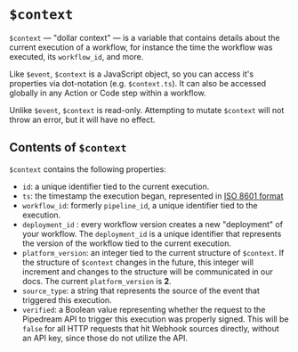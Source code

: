 # `$context`

`$context` — "dollar context" — is a variable that contains details about the current execution of a workflow, for instance the time the workflow was executed, its `workflow_id`, and more.

Like `$event`, `$context` is a JavaScript object, so you can access it's properties via dot-notation (e.g. `$context.ts`). It can also be accessed globally in any Action or Code step within a workflow.

Unlike `$event`, `$context` is read-only. Attempting to mutate `$context` will not throw an error, but it will have no effect.

## Contents of `$context`

`$context` contains the following properties:

- `id`: a unique identifier tied to the current execution.
- `ts`: the timestamp the execution began, represented in [ISO 8601 format](https://en.wikipedia.org/wiki/ISO_8601)
- `workflow_id`: formerly `pipeline_id`, a unique identifier tied to the execution.
- `deployment_id` : every workflow version creates a new "deployment" of your workflow. The `deployment_id` is a unique identifier that represents the version of the workflow tied to the current execution.
- `platform_version`: an integer tied to the current structure of `$context`. If the structure of `$context` changes in the future, this integer will increment and changes to the structure will be communicated in our docs. The current `platform_version` is **2**.
- `source_type`: a string that represents the source of the event that triggered this execution.
- `verified`: a Boolean value representing whether the request to the Pipedream API to trigger this execution was properly signed. This will be `false` for all HTTP requests that hit Webhook sources directly, without an API key, since those do not utilize the API.
